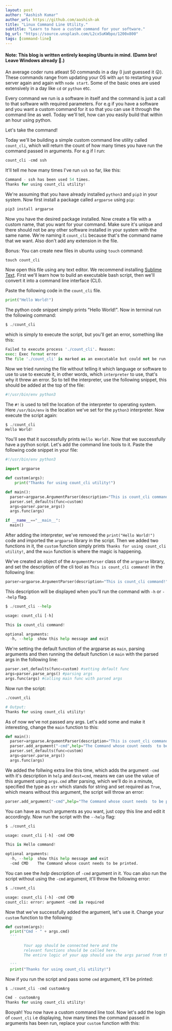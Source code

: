 ```yaml
---
layout: post
author: "Aashish Kumar"
author_url: https://github.com/aashish-ak
title: "Linux Command Line Utility."
subtitle: "Learn to have a custom command for your software."
bg_url: "https://source.unsplash.com/L2cxSuKWbpo/1200x800"
tags: [command-line]
---
```


#### Note: This blog is written entirely keeping Ubuntu in mind. (Damn bro! Leave Windows already :punch:.)

An average coder runs atleast 50 commands in a day (I just guessed it :stuck_out_tongue:). These commands range from updating your OS with `apt` to restarting your server again and again with `node start`. Some of the basic ones are used extensively in a day like `cd` or `python` etc.

Every command we run is a software in itself and the command is just a call to that software with required parameters. For e.g if you have a software and you want a custom command for it so that you can use it through the command line as well. Today we'll tell, how can you easily build that within an hour using python.

Let's take the command!

Today we'll be building a simple custom command line utility called `count_cli`, which will return the count of how many times you have run the command passed in arguments. For e.g if I run:

```python
count_cli -cmd ssh
```

It'll tell me how many times I've run `ssh` so far, like this:

```python
Command - ssh has been used 54 times.
Thanks for using count_cli utility!
```

We're assuming that you have already installed `python3` and `pip3` in your system. Now first install a package called `argparse` using `pip`:

```python
pip3 install argparse
```

Now you have the desired package installed. Now create a file with a custom name, that you want for your command. Make sure it's unique and there should not be any other software installed in your system with the same name. We're naming it `count_cli` because that's the command name that we want. Also don't add any extension in the file.

Bonus: You can create new files in ubuntu using `touch` command:

```python
touch count_cli
```

Now open this file using any text editor. We recommend installing [Sublime Text](https://www.sublimetext.com/). First we'll learn how to build an executable bash script, then we'll convert it into a command line interface (CLI).

Paste the following code in the `count_cli` file.

```python
print("Hello World!")
```

The python code snippet simply prints "Hello World!". Now in terminal run the following command:

```python
$ ./count_cli
```

which is simply to execute the script, but you'll get an error, something like this:

```python
Failed to execute process './count_cli'. Reason:
exec: Exec format error
The file './count_cli' is marked as an executable but could not be run by the operating system.
```

Now we tried running the file without telling it which language or software to use to use to execute it, in other words, which `interpreter` to use, that's why it threw an error. So to tell the interpreter, use the following snippet, this should be added at the top of the file:

```python
#!/usr/bin/env python3
```

The `#!` is used to tell the location of the interpreter to operating system. Here `/usr/bin/env` is the location we've set for the `python3` interpreter. Now execute the script again:

```python
$ ./count_cli
Hello World!
```

You'll see that it successfully prints `Hello World!`. Now that we successfully have a python script. Let's add the command line tools to it. Paste the following code snippet in your file:

```python
#!/usr/bin/env python3

import argparse

def custom(args):
    print("Thanks for using count_cli utility!")

def main():
  parser=argparse.ArgumentParser(description="This is count_cli command!")
  parser.set_defaults(func=custom)
  args=parser.parse_args()
  args.func(args)

if __name__=="__main__":
  main()
```

After adding the interpreter, we've removed the `print("Hello World!")` code and imported the `argparse` library in the script. Then we added two functions in it, the `custom` function simply prints `Thanks for using count_cli utility!`, and the `main` function is where the magic is happening.

We've created an object of the `ArgumentParser` class of the `argparse` library, and set the description of the cli tool as `This is count_cli command!` in the following line:

```python
parser=argparse.ArgumentParser(description="This is count_cli command!")
```

This description will be displayed when you'll run  the command with `-h` or `--help` flag.

```python
$ ./count_cli --help

usage: count_cli [-h]

This is count_cli command!

optional arguments:
  -h, --help  show this help message and exit
```

We're setting the default function of the argparse as `main`, parsing arguments and then running the default function i.e `main` with the parsed args in the following line:

```python
parser.set_defaults(func=custom) #setting default func
args=parser.parse_args() #parsing args
args.func(args) #calling main func with parsed args
```

Now run the script:

```python
./count_cli

# Output:
Thanks for using count_cli utility!
```

As of now we've not passed any args. Let's add some and make it interesting, change the `main` function to this:

```python
def main():
  parser=argparse.ArgumentParser(description="This is count_cli command!")
  parser.add_argument("-cmd",help="The Command whose count needs  to be printed." ,dest="cmd", type=str, required=True)
  parser.set_defaults(func=custom)
  args=parser.parse_args()
  args.func(args)
```

We added the follwing extra line this time, which adds the argument `-cmd` with it's description in `help` and `dest=cmd`, means we can use the value of this argument using `args.cmd` after parsing, which we'll do in a minute, specified the type as `str` which stands for string and set required as `True`, which means without this argument, the script will throw an error:

```python
parser.add_argument("-cmd",help="The Command whose count needs  to be printed." ,dest="cmd", type=str, required=True)
```

You can have as much arguments as you want, just copy this line and edit it accordingly. Now run the script with the `--help` flag:

```python
$ ./count_cli

usage: count_cli [-h] -cmd CMD

This is Hello command!

optional arguments:
  -h, --help  show this help message and exit
  -cmd CMD    The Command whose count needs to be printed.
```

You can see the *help* description of `-cmd` argument in it. You can also run the script without using the `-cmd` argument, it'll throw the following error:

```python
$ ./count_cli

usage: count_cli [-h] -cmd CMD
count_cli: error: argument -cmd is required
```

Now that we've successfully added the argument, let's use it. Change your `custom` function to the following:

```python
def custom(args):
  print("Cmd - " + args.cmd)
  '''

        Your app should be connected here and the
        relevant functions should be called here.
        The entire logic of your app should use the args parsed from the command line.

  '''
  print("Thanks for using count_cli utility!")
```

Now if you run the script and pass some `cmd` argument, it'll be printed:

```python
$ ./count_cli -cmd customArg

Cmd - customArg
Thanks for using count_cli utility!
```

Booyah! You now have a custom command line tool. Now let's add the login of `count_cli` i.e displaying, how many times the command passed in arguments has been run, replace your `custom` function with this:

```python

```
